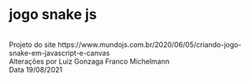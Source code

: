 # jogo snake js

<br>
    Projeto do site https://www.mundojs.com.br/2020/06/05/criando-jogo-snake-em-javascript-e-canvas
<br>
    Alterações por Luiz Gonzaga Franco Michelmann
<br>
    Data 19/08/2021
<br>
